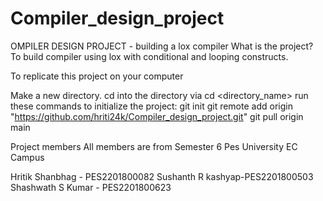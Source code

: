 # Compiler_design_project
OMPILER DESIGN PROJECT - building a lox compiler What is the project? To build compiler using lox with conditional and looping constructs.

To replicate this project on your computer

Make a new directory. cd into the directory via cd <directory_name> 
run these commands to initialize the project:
git init 
git remote add origin "https://github.com/hriti24k/Compiler_design_project.git" 
git pull origin main

Project members All members are from Semester 6 Pes University EC Campus

Hritik Shanbhag - PES2201800082 Sushanth R kashyap-PES2201800503 Shashwath S Kumar - PES2201800623

